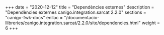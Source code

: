 +++
date        = "2020-12-12"
title       = "Dependències externes"
description = "Dependències externes canigo.integration.sarcat 2.2.0"
sections    = "canigo-fwk-docs"
enllac		= "/documentacio-llibreries/canigo.integration.sarcat/2.2.0/site/dependencies.html"
weight		= 6
+++
